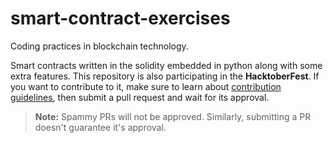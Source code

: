 # smart-contract-exercises
Coding practices in blockchain technology. 

Smart contracts written in the solidity embedded in python along with some extra features. This repository is also participating in the **HacktoberFest**. If you want to contribute to it, make sure to learn about [contribution guidelines](https://github.com/Umair-Manzoor-47/smart-contract-exercises/blob/main/Contributing.md), then submit a pull request and wait for its approval.


> **Note:** Spammy PRs will not be approved. Similarly, submitting a PR doesn't guarantee it's approval.
